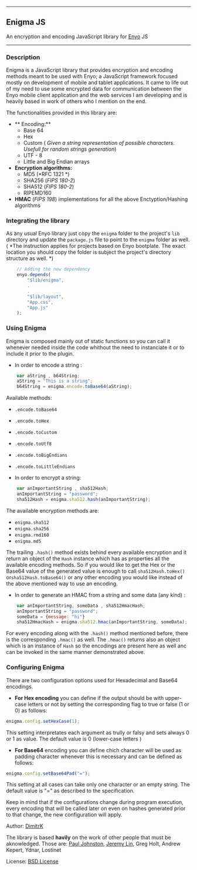 
----
## Enigma JS
An encryption and encoding JavaScript library for [Enyo](https://github.com/enyojs/enyo) JS

***

### **Description**

Enigma is a JavaScript library that provides encryption and encoding methods meant to be used with Enyo; a JavaScript framework focused mostly on development of mobile and tablet applications. It came to life out of my need to use some encrypted data for communication between the Enyo mobile client application and the web services I am developing and is heavily based in work of others who I mention on the end.

The functionalities provided in this library are:

* ** Encoding:**
    * Base 64
    * Hex
    * Custom ( *Given a string representation of possible characters. Usefull for random strings generation*)
    * UTF - 8
    * Little and Big Endian arrays
* **Encryption algorithms:**
    * MD5 (*RFC 1321 *)
    * SHA256 (*FIPS 180-2*)
    * SHA512 (*FIPS 180-2*)
    * RIPEMD160
* **HMAC** (*FIPS 198*) implementations for all the above Enctyption/Hashing algorithms




### **Integrating the library**

As any usual Enyo library just copy the `enigma` folder to the project's `lib` directory and update the `package.js` file to point to the `enigma` folder as well. ( *The instruction applies for projects based on Enyo bootplate. The exact location you should copy the folder is subject the project's directory structure as well. *)


```javascript
    // Adding the new dependency
    enyo.depends(
        "$lib/enigma",
        .
        .
        "$lib/layout",
        "App.css",
        "App.js"
    );

```


### **Using Enigma**
Enigma is composed mainly out of static functions so you can call it whenever needed inside the code whithout the need to instanciate it or to include it prior to the plugin.

* In order to encode a string :
```javascript
    var aString , b64String;
    aString = "This is a string";
    b64String = enigma.encode.toBase64(aString);
```
Available methods:
 * `.encode.toBase64`
 * `.encode.toHex`
 * `.encode.toCustom`
 * `.encode.toUtf8`
 * `.encode.toBigEndians`
 * `.encode.toLittleEndians`

* In order to encrypt a string:
```javascript
    var anImportantString , sha512Hash;
    anImportantString = "password";
    sha512Hash = enigma.sha512.hash(anImportantString);
```
The available encryption methods are:
 * `enigma.sha512`
 * `enigma.sha256`
 * `enigma.rmd160`
 * `enigma.md5`

 The trailing `.hash()` method exists behind every available encryption and it return an object of the `Hash` instance which has as properties all the available encoding methods. So if you would like to get the Hex or the Base64 value of the generated value is enough to call `sha512Hash.toHex()` or`sha512Hash.toBase64()` or any other encoding you would like instead of the above mentioned way to use an encoding.


* In order to generate an HMAC from a string and some data (any kind) :
```javascript
    var anImportantString, someData , sha512HmacHash;
    anImportantString = "password";
    someData = {message: "hi"}
    sha512HmacHash = enigma.sha512.hmac(anImportantString, someData);
```
For every encoding along with the `.hash()` method mentioned before, there is the corresponding `.hmac()` as well. The `.hmac()` returns also an object which is an instance of `Hash` so the encodings are present here as well anc can be invoked in the same manner demonstrated above.


### **Configuring Enigma**

There are two configuration options used for Hexadecimal and Base64 encodings.

* **For Hex encoding** you can define if the output should be with upper-case letters or not by setting the corresponding flag to true or false (1 or 0) as follows:
```javascript
enigma.config.setHexCase(1);
```
This setting interpretates each argument as trully or falsy and sets always 0 or 1 as value. The default value is 0 (lower-case letters )


 * **For Base64** encoding you can define chich character will be used as padding character whenever this is necessary and can be defined as follows:
```javascript
enigma.config.setBase64Pad("=");
```
This setting at all cases can take only one character or an empty string. The default value is "=" as described to the specification.



Keep in mind that if the configurations change during program execution, every encoding that will be called later on even on hashes generated prior to that change, the new configuration will apply.


Author: [DimitrK](http://dimitrisk.info)

The library is based **havily** on the work of other people that must be aknowledged. Those are: [Paul Johnston](http://pajhome.org.uk/), [Jeremy Lin](http://www.ocf.berkeley.edu/~jjlin/jsotp/), Greg Holt, Andrew Kepert, Ydnar, Lostinet

License: [BSD License](http://pajhome.org.uk/site/legal.html#bsdlicense)
